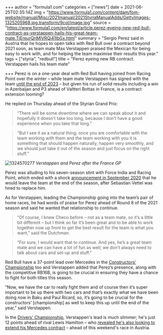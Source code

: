 +++
author = "formula1.com"
categories = ["news"]
date = 2021-06-25T02:35:14Z
img = "https://www.formula1.com/content/dam/fom-website/manual/Misc/2021manual/2021StyriaManualAdds/GettyImages-1325205968.jpg.transform/9col/image.jpg"
source = "https://www.formula1.com/en/latest/article.perez-eyeing-new-red-bull-contract-as-verstappen-hails-his-great-team-mate.TjEreurQnMlVRQi41IbGx.html"
summary = "Sergio Perez said in Austria that he hopes to open talks with Red Bull over a contract beyond 2021 soon, as team mate Max Verstappen praised the Mexican for being easy to work with, and for helping the team maximise their results this year."
tags = ["styria", "redbull"]
title = "Perez eyeing new RB contract. Verstappen hails his team mate"

+++
Perez is on a one-year deal with Red Bull having joined from Racing Point over the winter – while team mate Verstappen has signed with the team [until the end of 2023](https://www.formula1.com/en/latest/article.analysis-why-verstappen-made-an-early-commitment-to-red-bull.3nyz0Y9bnUt9CIo90pTapU.html) – but given his run of solid results including a win in Azerbaijan and P3 ahead of Valtteri Bottas in France, is a contract extension looming?

He replied on Thursday ahead of the Styrian Grand Prix: 

>“There will be some downtime where we can speak about it and hopefully it doesn’t take too long, because I don’t have a good experience when you take that long.”

> “But I see it as a natural thing; once you are comfortable with the team working with them and the team working with you it is something that should happen naturally, happen very smoothly, and we should just take it out of the season and just focus on the right stuff.”

![1324570277](https://www.formula1.com/content/dam/fom-website/sutton/2021/France/Sunday/1324570277.jpg.transform/9col/image.jpg)
*Verstappen and Perez after the France GP*

Perez was alluding to his seven-season stint with Force India and Racing Point, which ended with a shock [announcement in September 2020](https://www.formula1.com/en/latest/article.sergio-perez-reveals-he-is-leaving-racing-point-at-the-end-of-2020-in-shock.7zanCyJajiMZvL3vrit5FU.html) that he would leave the team at the end of the season, after Sebastian Vettel was hired to replace him.

As for Verstappen, leading the Championship going into the team’s pair of home races, he had words of praise for Perez ahead of Round 8 of the 2021 season and said he wanted that relationship to continue.

> “Of course, I knew Checo before – not as a team mate, so it’s a little bit different – but I think so far it’s been great and to be able to work together now up front to get the best result for the team is what you want,” said the Dutchman.

> “For sure, I would want that to continue. And yes, he’s a great team mate and we can have a lot of fun as well; we don’t always need to talk about cars and set-up and stuff.”

Red Bull have a 37-point lead over Mercedes in the [Constructors’ Championship](https://www.formula1.com/en/results/constructor-standings.html) too and Verstappen added that Perez’s presence, along with the competitive RB16B, is going to be crucial in ensuring they have a chance to fight for both titles this season.

“Now, we have the car to really fight them and of course then it’s super important to be up there with two cars and that’s exactly what we have been doing now in Baku and Paul Ricard, so, it’s going to be crucial for the constructors’ \[championship\] as well to keep this up until the end of the year,” said Verstappen.

In the [Drivers' Championship](https://www.formula1.com/en/results/driver-standings.html), Verstappen's lead is much slimmer; he's just 12 points ahead of rival Lewis Hamilton – who [revealed he's also looking to extend his Mercedes contract](https://www.formula1.com/en/latest/article.hamilton-reveals-he-has-already-begun-talks-on-a-new-contract-with-mercedes.3rcYyujn7AxvkblyVWwOQE.html) – ahead of this weekend's race in Austria.